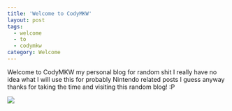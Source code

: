 ```yaml
---
title: 'Welcome to CodyMKW'
layout: post
tags:
  - welcome
  - to
  - codymkw
category: Welcome
---
```

Welcome to CodyMKW my personal blog for random shit I really have no idea what I will use this for probably Nintendo related posts I guess anyway thanks for taking the time and visiting this random blog! :P

![](https://i.imgur.com/Kz9Az9a.gif)